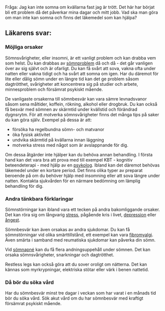 Fråga: Jag kan inte somna om kvällarna fast jag är trött. Det här har börjat bli ett problem då det påverkar mina dagar och mitt jobb. Vad ska man göra om man inte kan somna och finns det läkemedel som kan hjälpa?

Läkarens svar:
--------------

### Möjliga orsaker

Sömnsvårigheter, eller insomni, är ett vanligt problem och kan drabba vem som helst. Du kan drabbas av [sömnproblem](https://www.kry.se/fakta/somnproblem/ "somnproblem") då och då - det går vanligen över av sig självt och är ofarligt. Du kan få svårt att sova, vakna ofta under natten eller vakna tidigt och ha svårt att somna om igen. Har du däremot för lite eller dålig sömn under en längre tid kan det ge problem såsom dagtrötthet, svårigheter att koncentrera sig på studier och arbete, minnesproblem och försämrat psykiskt mående.

De vanligaste orsakerna till sömnbesvär kan vara sämre levnadsvanor såsom sena måltider, koffein, rökning, alkohol eller drogbruk. Du kan också få besvär med sömnen av skärmtid under kvällstid och förändrad dygnsrytm. För att motverka sömnsvårigheter finns det många tips på saker du kan göra själv. Exempel på dessa är att:

*   försöka ha regelbundna sömn- och matvanor
*   öka fysisk aktivitet
*   undvika skärmtid på kvällarna innan läggning
*   motverka stress med något som är avslappnande för dig.

Om dessa åtgärder inte hjälper kan du behöva annan behandling. I första hand kan det vara bra att prova med till exempel KBT - kognitiv beteendeterapi - med hjälp av en [psykolog](https://www.kry.se/psykologhjalp/ "psykolog"). Ibland kan det däremot behövas läkemedel under en kortare period. Det finns olika typer av preparat beroende på om du behöver hjälp med insomning eller att sova längre under natten. Kontakta sjukvården för en närmare bedömning om lämplig behandling för dig.

### Andra tänkbara förklaringar

Sömnstörningar kan ibland vara ett tecken på andra bakomliggande orsaker. Det kan röra sig om långvarig [stress](https://www.kry.se/fakta/stress/ "stress"), pågående kris i livet, [depression](https://www.kry.se/fakta/depression-och-nedstamdhet/ "depression") eller [ångest](https://www.kry.se/fakta/angest-och-oro/ "angest").

Sömnbesvär kan även orsakas av andra sjukdomar. Du kan få sömnstörningar vid olika smärttillstånd, ett exempel kan vara [fibromyalgi](https://www.kry.se/fakta/fibromyalgi/ "fibromyalgi"). Även smärta i samband med reumatiska sjukdomar kan påverka din sömn.

Vid [sömnapné](https://www.kry.se/fakta/somnapne/ "somnapne") kan du få flera andningsuppehåll under sömnen. Det kan orsaka sömnsvårigheter, snarkningar och dagtrötthet.

Restless legs kan också göra att du sover oroligt om nätterna. Det kan kännas som myrkrypningar, elektriska stötar eller värk i benen nattetid.

### Då bör du söka vård

Har du sömnbesvär minst tre dagar i veckan som har varat i en månads tid bör du söka vård. Sök akut vård om du har sömnbesvär med kraftigt försämrat psykiskt mående.